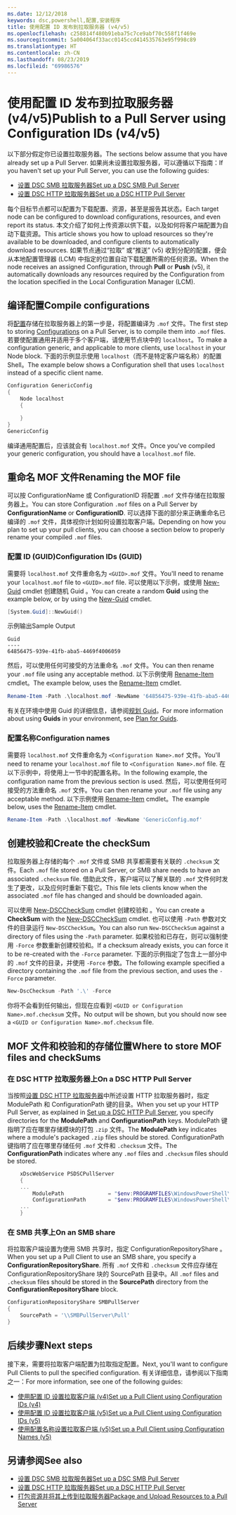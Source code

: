 ```yaml
---
ms.date: 12/12/2018
keywords: dsc,powershell,配置,安装程序
title: 使用配置 ID 发布到拉取服务器 (v4/v5)
ms.openlocfilehash: c258814f480b91eba75c7ce9abf70c558f1f469e
ms.sourcegitcommit: 5a004064f33acc0145ccd414535763e95f998c89
ms.translationtype: HT
ms.contentlocale: zh-CN
ms.lasthandoff: 08/23/2019
ms.locfileid: "69986576"
---
```

# <a name="publish-to-a-pull-server-using-configuration-ids-v4v5"></a><span data-ttu-id="6c83c-103">使用配置 ID 发布到拉取服务器 (v4/v5)</span><span class="sxs-lookup"><span data-stu-id="6c83c-103">Publish to a Pull Server using Configuration IDs (v4/v5)</span></span>

<span data-ttu-id="6c83c-104">以下部分假定你已设置拉取服务器。</span><span class="sxs-lookup"><span data-stu-id="6c83c-104">The sections below assume that you have already set up a Pull Server.</span></span> <span data-ttu-id="6c83c-105">如果尚未设置拉取服务器，可以遵循以下指南：</span><span class="sxs-lookup"><span data-stu-id="6c83c-105">If you haven't set up your Pull Server, you can use the following guides:</span></span>

- [<span data-ttu-id="6c83c-106">设置 DSC SMB 拉取服务器</span><span class="sxs-lookup"><span data-stu-id="6c83c-106">Set up a DSC SMB Pull Server</span></span>](pullServerSmb.md)
- [<span data-ttu-id="6c83c-107">设置 DSC HTTP 拉取服务器</span><span class="sxs-lookup"><span data-stu-id="6c83c-107">Set up a DSC HTTP Pull Server</span></span>](pullServer.md)

<span data-ttu-id="6c83c-108">每个目标节点都可以配置为下载配置、资源，甚至是报告其状态。</span><span class="sxs-lookup"><span data-stu-id="6c83c-108">Each target node can be configured to download configurations, resources, and even report its status.</span></span> <span data-ttu-id="6c83c-109">本文介绍了如何上传资源以供下载，以及如何将客户端配置为自动下载资源。</span><span class="sxs-lookup"><span data-stu-id="6c83c-109">This article shows you how to upload resources so they're available to be downloaded, and configure clients to automatically download resources.</span></span> <span data-ttu-id="6c83c-110">如果节点通过“拉取”  或“推送”  (v5) 收到分配的配置，便会从本地配置管理器 (LCM) 中指定的位置自动下载配置所需的任何资源。</span><span class="sxs-lookup"><span data-stu-id="6c83c-110">When the node receives an assigned Configuration, through **Pull** or **Push** (v5), it automatically downloads any resources required by the Configuration from the location specified in the Local Configuration Manager (LCM).</span></span>

## <a name="compile-configurations"></a><span data-ttu-id="6c83c-111">编译配置</span><span class="sxs-lookup"><span data-stu-id="6c83c-111">Compile configurations</span></span>

<span data-ttu-id="6c83c-112">将[配置](../configurations/configurations.md)存储在拉取服务器上的第一步是，将配置编译为 `.mof` 文件。</span><span class="sxs-lookup"><span data-stu-id="6c83c-112">The first step to storing [Configurations](../configurations/configurations.md) on a Pull Server, is to compile them into `.mof` files.</span></span> <span data-ttu-id="6c83c-113">若要使配置通用并适用于多个客户端，请使用节点块中的 `localhost`。</span><span class="sxs-lookup"><span data-stu-id="6c83c-113">To make a configuration generic, and applicable to more clients, use `localhost` in your Node block.</span></span> <span data-ttu-id="6c83c-114">下面的示例显示使用 `localhost`（而不是特定客户端名称）的配置 Shell。</span><span class="sxs-lookup"><span data-stu-id="6c83c-114">The example below shows a Configuration shell that uses `localhost` instead of a specific client name.</span></span>

```powershell
Configuration GenericConfig
{
    Node localhost
    {

    }
}
GenericConfig
```

<span data-ttu-id="6c83c-115">编译通用配置后，应该就会有 `localhost.mof` 文件。</span><span class="sxs-lookup"><span data-stu-id="6c83c-115">Once you've compiled your generic configuration, you should have a `localhost.mof` file.</span></span>

## <a name="renaming-the-mof-file"></a><span data-ttu-id="6c83c-116">重命名 MOF 文件</span><span class="sxs-lookup"><span data-stu-id="6c83c-116">Renaming the MOF file</span></span>

<span data-ttu-id="6c83c-117">可以按 ConfigurationName  或 ConfigurationID  将配置 `.mof` 文件存储在拉取服务器上。</span><span class="sxs-lookup"><span data-stu-id="6c83c-117">You can store Configuration `.mof` files on a Pull Server by **ConfigurationName** or **ConfigurationID**.</span></span> <span data-ttu-id="6c83c-118">可以选择下面的部分来正确重命名已编译的 `.mof` 文件，具体视你计划如何设置拉取客户端。</span><span class="sxs-lookup"><span data-stu-id="6c83c-118">Depending on how you plan to set up your pull clients, you can choose a section below to properly rename your compiled `.mof` files.</span></span>

### <a name="configuration-ids-guid"></a><span data-ttu-id="6c83c-119">配置 ID (GUID)</span><span class="sxs-lookup"><span data-stu-id="6c83c-119">Configuration IDs (GUID)</span></span>

<span data-ttu-id="6c83c-120">需要将 `localhost.mof` 文件重命名为 `<GUID>.mof` 文件。</span><span class="sxs-lookup"><span data-stu-id="6c83c-120">You'll need to rename your `localhost.mof` file to `<GUID>.mof` file.</span></span> <span data-ttu-id="6c83c-121">可以使用以下示例，或使用 [New-Guid](/powershell/module/microsoft.powershell.utility/new-guid) cmdlet 创建随机 Guid  。</span><span class="sxs-lookup"><span data-stu-id="6c83c-121">You can create a random **Guid** using the example below, or by using the [New-Guid](/powershell/module/microsoft.powershell.utility/new-guid) cmdlet.</span></span>

```powershell
[System.Guid]::NewGuid()
```

<span data-ttu-id="6c83c-122">示例输出</span><span class="sxs-lookup"><span data-stu-id="6c83c-122">Sample Output</span></span>

```Output
Guid
----
64856475-939e-41fb-aba5-4469f4006059
```

<span data-ttu-id="6c83c-123">然后，可以使用任何可接受的方法重命名 `.mof` 文件。</span><span class="sxs-lookup"><span data-stu-id="6c83c-123">You can then rename your `.mof` file using any acceptable method.</span></span> <span data-ttu-id="6c83c-124">以下示例使用 [Rename-Item](/powershell/module/microsoft.powershell.management/rename-item) cmdlet。</span><span class="sxs-lookup"><span data-stu-id="6c83c-124">The example below, uses the [Rename-Item](/powershell/module/microsoft.powershell.management/rename-item) cmdlet.</span></span>

```powershell
Rename-Item -Path .\localhost.mof -NewName '64856475-939e-41fb-aba5-4469f4006059.mof'
```

<span data-ttu-id="6c83c-125">有关在环境中使用 Guid  的详细信息，请参阅[规划 Guid](/powershell/dsc/secureserver#guids)。</span><span class="sxs-lookup"><span data-stu-id="6c83c-125">For more information about using **Guids** in your environment, see [Plan for Guids](/powershell/dsc/secureserver#guids).</span></span>

### <a name="configuration-names"></a><span data-ttu-id="6c83c-126">配置名称</span><span class="sxs-lookup"><span data-stu-id="6c83c-126">Configuration names</span></span>

<span data-ttu-id="6c83c-127">需要将 `localhost.mof` 文件重命名为 `<Configuration Name>.mof` 文件。</span><span class="sxs-lookup"><span data-stu-id="6c83c-127">You'll need to rename your `localhost.mof` file to `<Configuration Name>.mof` file.</span></span> <span data-ttu-id="6c83c-128">在以下示例中，将使用上一节中的配置名称。</span><span class="sxs-lookup"><span data-stu-id="6c83c-128">In the following example, the configuration name from the previous section is used.</span></span> <span data-ttu-id="6c83c-129">然后，可以使用任何可接受的方法重命名 `.mof` 文件。</span><span class="sxs-lookup"><span data-stu-id="6c83c-129">You can then rename your `.mof` file using any acceptable method.</span></span> <span data-ttu-id="6c83c-130">以下示例使用 [Rename-Item](/powershell/module/microsoft.powershell.management/rename-item) cmdlet。</span><span class="sxs-lookup"><span data-stu-id="6c83c-130">The example below, uses the [Rename-Item](/powershell/module/microsoft.powershell.management/rename-item) cmdlet.</span></span>

```powershell
Rename-Item -Path .\localhost.mof -NewName 'GenericConfig.mof'
```

## <a name="create-the-checksum"></a><span data-ttu-id="6c83c-131">创建校验和</span><span class="sxs-lookup"><span data-stu-id="6c83c-131">Create the checkSum</span></span>

<span data-ttu-id="6c83c-132">拉取服务器上存储的每个 `.mof` 文件或 SMB 共享都需要有关联的 `.checksum` 文件。</span><span class="sxs-lookup"><span data-stu-id="6c83c-132">Each `.mof` file stored on a Pull Server, or SMB share needs to have an associated `.checksum` file.</span></span>
<span data-ttu-id="6c83c-133">借助此文件，客户端可以了解关联的 `.mof` 文件何时发生了更改，以及应何时重新下载它。</span><span class="sxs-lookup"><span data-stu-id="6c83c-133">This file lets clients know when the associated `.mof` file has changed and should be downloaded again.</span></span>

<span data-ttu-id="6c83c-134">可以使用 [New-DSCCheckSum](/powershell/module/psdesiredstateconfiguration/new-dscchecksum) cmdlet 创建校验和  。</span><span class="sxs-lookup"><span data-stu-id="6c83c-134">You can create a **CheckSum** with the [New-DSCCheckSum](/powershell/module/psdesiredstateconfiguration/new-dscchecksum) cmdlet.</span></span> <span data-ttu-id="6c83c-135">也可以使用 `-Path` 参数对文件的目录运行 `New-DSCCheckSum`。</span><span class="sxs-lookup"><span data-stu-id="6c83c-135">You can also run `New-DSCCheckSum` against a directory of files using the `-Path` parameter.</span></span>
<span data-ttu-id="6c83c-136">如果校验和已存在，则可以强制使用 `-Force` 参数重新创建校验和。</span><span class="sxs-lookup"><span data-stu-id="6c83c-136">If a checksum already exists, you can force it to be re-created with the `-Force` parameter.</span></span> <span data-ttu-id="6c83c-137">下面的示例指定了包含上一部分中的 `.mof` 文件的目录，并使用 `-Force` 参数。</span><span class="sxs-lookup"><span data-stu-id="6c83c-137">The following example specified a directory containing the `.mof` file from the previous section, and uses the `-Force` parameter.</span></span>

```powershell
New-DscChecksum -Path '.\' -Force
```

<span data-ttu-id="6c83c-138">你将不会看到任何输出，但现在应看到 `<GUID or Configuration Name>.mof.checksum` 文件。</span><span class="sxs-lookup"><span data-stu-id="6c83c-138">No output will be shown, but you should now see a `<GUID or Configuration Name>.mof.checksum` file.</span></span>

## <a name="where-to-store-mof-files-and-checksums"></a><span data-ttu-id="6c83c-139">MOF 文件和校验和的存储位置</span><span class="sxs-lookup"><span data-stu-id="6c83c-139">Where to store MOF files and checkSums</span></span>

### <a name="on-a-dsc-http-pull-server"></a><span data-ttu-id="6c83c-140">在 DSC HTTP 拉取服务器上</span><span class="sxs-lookup"><span data-stu-id="6c83c-140">On a DSC HTTP Pull Server</span></span>

<span data-ttu-id="6c83c-141">当按照[设置 DSC HTTP 拉取服务器](pullServer.md)中所述设置 HTTP 拉取服务器时，指定 ModulePath  和 ConfigurationPath  键的目录。</span><span class="sxs-lookup"><span data-stu-id="6c83c-141">When you set up your HTTP Pull Server, as explained in [Set up a DSC HTTP Pull Server](pullServer.md), you specify directories for the **ModulePath** and **ConfigurationPath** keys.</span></span> <span data-ttu-id="6c83c-142">ModulePath  键指明了应在哪里存储模块的打包 `.zip` 文件。</span><span class="sxs-lookup"><span data-stu-id="6c83c-142">The **ModulePath** key indicates where a module's packaged `.zip` files should be stored.</span></span> <span data-ttu-id="6c83c-143">ConfigurationPath  键指明了应在哪里存储任何 `.mof` 文件和 `.checksum` 文件。</span><span class="sxs-lookup"><span data-stu-id="6c83c-143">The **ConfigurationPath** indicates where any `.mof` files and `.checksum` files should be stored.</span></span>

```powershell
    xDscWebService PSDSCPullServer
    {
    ...
        ModulePath              = "$env:PROGRAMFILES\WindowsPowerShell\DscService\Modules"
        ConfigurationPath       = "$env:PROGRAMFILES\WindowsPowerShell\DscService\Configuration"
    ...
    }

```

### <a name="on-an-smb-share"></a><span data-ttu-id="6c83c-144">在 SMB 共享上</span><span class="sxs-lookup"><span data-stu-id="6c83c-144">On an SMB share</span></span>

<span data-ttu-id="6c83c-145">将拉取客户端设置为使用 SMB 共享时，指定 ConfigurationRepositoryShare  。</span><span class="sxs-lookup"><span data-stu-id="6c83c-145">When you set up a Pull Client to use an SMB share, you specify a **ConfigurationRepositoryShare**.</span></span>
<span data-ttu-id="6c83c-146">所有 `.mof` 文件和 `.checksum` 文件应存储在 ConfigurationRepositoryShare  块的 SourcePath  目录中。</span><span class="sxs-lookup"><span data-stu-id="6c83c-146">All `.mof` files and `.checksum` files should be stored in the **SourcePath** directory from the **ConfigurationRepositoryShare** block.</span></span>

```powershell
ConfigurationRepositoryShare SMBPullServer
{
    SourcePath = '\\SMBPullServer\Pull'
}
```

## <a name="next-steps"></a><span data-ttu-id="6c83c-147">后续步骤</span><span class="sxs-lookup"><span data-stu-id="6c83c-147">Next steps</span></span>

<span data-ttu-id="6c83c-148">接下来，需要将拉取客户端配置为拉取指定配置。</span><span class="sxs-lookup"><span data-stu-id="6c83c-148">Next, you'll want to configure Pull Clients to pull the specified configuration.</span></span> <span data-ttu-id="6c83c-149">有关详细信息，请参阅以下指南之一：</span><span class="sxs-lookup"><span data-stu-id="6c83c-149">For more information, see one of the following guides:</span></span>

- [<span data-ttu-id="6c83c-150">使用配置 ID 设置拉取客户端 (v4)</span><span class="sxs-lookup"><span data-stu-id="6c83c-150">Set up a Pull Client using Configuration IDs (v4)</span></span>](pullClientConfigId4.md)
- [<span data-ttu-id="6c83c-151">使用配置 ID 设置拉取客户端 (v5)</span><span class="sxs-lookup"><span data-stu-id="6c83c-151">Set up a Pull Client using Configuration IDs (v5)</span></span>](pullClientConfigId.md)
- [<span data-ttu-id="6c83c-152">使用配置名称设置拉取客户端 (v5)</span><span class="sxs-lookup"><span data-stu-id="6c83c-152">Set up a Pull Client using Configuration Names (v5)</span></span>](pullClientConfigNames.md)

## <a name="see-also"></a><span data-ttu-id="6c83c-153">另请参阅</span><span class="sxs-lookup"><span data-stu-id="6c83c-153">See also</span></span>

- [<span data-ttu-id="6c83c-154">设置 DSC SMB 拉取服务器</span><span class="sxs-lookup"><span data-stu-id="6c83c-154">Set up a DSC SMB Pull Server</span></span>](pullServerSmb.md)
- [<span data-ttu-id="6c83c-155">设置 DSC HTTP 拉取服务器</span><span class="sxs-lookup"><span data-stu-id="6c83c-155">Set up a DSC HTTP Pull Server</span></span>](pullServer.md)
- [<span data-ttu-id="6c83c-156">打包资源并将其上传到拉取服务器</span><span class="sxs-lookup"><span data-stu-id="6c83c-156">Package and Upload Resources to a Pull Server</span></span>](package-upload-resources.md)
